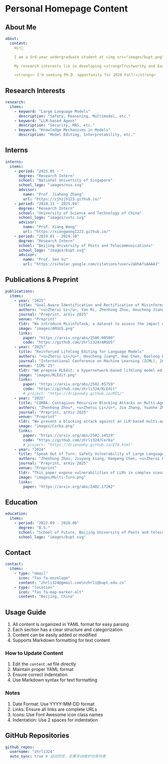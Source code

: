 # Personal Homepage Content

## About Me
```yaml
about:
  content:
    Hi!👋

    I am a 3rd-year undergraduate student at <img src="images/bupt.png" alt="BUPT Logo" style="height:4em; vertical-align:middle;">.

    My research interests lie in developing <strong>Trustworthy and Easy-to-use AI</strong>.

    <strong>🔥 I'm seeking Ph.D. opportunity for 2026 Fall!</strong>
```

## Research Interests
```yaml
research:
  items:
    - keyword: "Large Language Models"
      description: "Safety, Reasoning, Multimodal, etc."
    - keyword: "LLM-based Agent"
      description: "Security, MAS, etc."
    - keyword: "Knowledge Mechanisms in Models"
      description: "Model Editing, Interpretability, etc."
```

## Interns
```yaml
interns:
  items:
    - period: "2025.05 - "
      degree: "Research Intern"
      school: "National University of Singapore"
      school_logo: "images/nus.svg"
      advisor:
        name: "Prof. Jiaheng Zhang"
        url: "https://zjhzjh123.github.io/"
    - period: "2024.11 - 2025.04"
      degree: "Research Intern"
      school: "University of Science and Technology of China"
      school_logo: "images/ustc.svg"
      advisor:
        name: "Prof. Xiang Wang"
        url: "https://xiangwang1223.github.io/"
    - period: "2024.01 - 2024.10"
      degree: "Research Intern"
      school: "Beijing University of Posts and Telecommunications"
      school_logo: "images/bupt.svg"
      advisor:
        name: "Prof. Sen Su"
        url: "https://scholar.google.com/citations?user=JaDhAfsAAAAJ"
```

## Publications & Preprint
```yaml
publications:
  items:
    - year: "2025"
      title: "Goal-Aware Identification and Rectification of Misinformation in Multi-Agent Systems"
      authors: "<u>Zherui Li</u>, Yan Mi, Zhenhong Zhou, Houcheng Jiang, Guibin Zhang, Kun Wang, Junfeng Fang"
      journal: "Preprint, arXiv 2025"
      venue: "Preprint"
      tldr: "We introduce MisinfoTask, a dataset to assess the impact of misinformation injection on Multi-Agent Systems, and ARGUS, a universal and adaptive framework designed to defend against this threat."
      image: "images/ARGUS.png"
      links:
        paper: "https://arxiv.org/abs/2506.00509"
        code: "https://github.com/zhrli324/ARGUS"
    - year: "2025"
      title: "Reinforced Lifelong Editing for Language Models"
      authors: "<u>Zherui Li</u>*, Houcheng Jiang*, Hao Chen, Baolong Bi, Zhenhong Zhou, Fei Sun, Junfeng Fang†, Xiang Wang†"
      journal: "International Conference on Machine Learning (ICML), 2025"
      venue: "ICML'25"
      tldr: "We propose RLEdit, a hypernetwork-based lifelong model editing method that achieves both effectiveness and efficiency."
      image: "images/RLEdit.png"
      links:
        paper: "https://arxiv.org/abs/2502.05759"
        code: "https://github.com/zhrli324/RLEdit"
        # project: "https://dripnowhy.github.io/MIS/"
    - year: "2025"
      title: "CORBA: Contagious Recursive Blocking Attacks on Multi-Agent Systems Based on Large Language Models"
      authors: "Zhenhong Zhou*, <u>Zherui Li</u>*, Jie Zhang, Yuanhe Zhang, Kun Wang, Yang Liu, Qing Guo†"
      journal: "Preprint, arXiv 2025"
      venue: "Preprint"
      tldr: "We present a blocking attack against an LLM-based multi-agent system that can degrade its availability and reveal vulnerabilities in the existing framework."
      image: "images/Corba.png"
      links:
        paper: "https://arxiv.org/abs/2502.14529"
        code: "https://github.com/zhrli324/Corba"
        # project: "https://dripnowhy.github.io/ETA.html"
    - year: "2024"
      title: "Speak Out of Turn: Safety Vulnerability of Large Language Models in Multi-turn Dialogue"
      authors: "Zhenhong Zhou, Jiuyang Xiang, Haopeng Chen, <u>Zherui Li</u>, Ting Yang, Quan Liu, Sen Su†"
      journal: "Preprint, arXiv 2025"
      venue: "Preprint"
      tldr: "This paper expose vulnerabilities of LLMs in complex scenarios involving multi-turn dialogue."
      image: "images/Multi-Turn.png"
      links:
        paper: "https://arxiv.org/abs/2402.17262"
```

## Education
```yaml
education:
  items:
    - period: "2022.09 - 2026.06"
      degree: "B.S."
      school: "School of Future, Beijing University of Posts and Telecommunications"
      school_logo: "images/bupt.svg"
```

## Contact
```yaml
contact:
  items:
    - type: "email"
      icon: "fas fa-envelope"
      content: "zhrli324@gmail.com\nzhrli@bupt.edu.cn"
    - type: "location"
      icon: "fas fa-map-marker-alt"
      content: "Beijing, China"
```

## Usage Guide

1. All content is organized in YAML format for easy parsing
2. Each section has a clear structure and categorization
3. Content can be easily added or modified
4. Supports Markdown formatting for text content

### How to Update Content

1. Edit the `content.md` file directly
2. Maintain proper YAML format
3. Ensure correct indentation
4. Use Markdown syntax for text formatting

### Notes

1. Date Format: Use YYYY-MM-DD format
2. Links: Ensure all links are complete URLs
3. Icons: Use Font Awesome icon class names
4. Indentation: Use 2 spaces for indentation 

## GitHub Repositories
```yaml
github_repos:
  username: "zhrli324"
  auto_sync: true # 自动同步，无需手动维护仓库列表
``` 